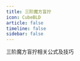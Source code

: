 ```yaml
---
title: 三阶魔方盲拧
icon: CubeBLD
article: false
timeline: false
sidebar: false
---
```


三阶魔方盲拧相关公式及技巧

<Catalog base='/3x3x3BLD/' level='1' />
